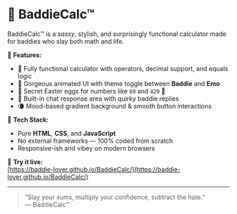 # 💅 BaddieCalc™

BaddieCalc™ is a *sassy*, stylish, and surprisingly functional calculator made for baddies who slay both math and life.

🌈 **Features:**
- 🧮 Fully functional calculator with operators, decimal support, and equals logic
- 💄 Gorgeous animated UI with theme toggle between **Baddie** and **Emo**
- 👀 Secret Easter eggs for numbers like `69` and `420` 👀
- 💬 Built-in chat response area with quirky baddie replies
- 🌘 Mood-based gradient background & smooth button interactions

🎀 **Tech Stack:**
- Pure **HTML**, **CSS**, and **JavaScript**
- No external frameworks — 100% coded from scratch
- Responsive-ish and vibey on modern browsers

🎉 **Try it live:**  
[https://baddie-lover.github.io/BaddieCalc/](https://baddie-lover.github.io/BaddieCalc/)

---

> “Slay your sums, multiply your confidence, subtract the hate.”  
> — BaddieCalc™
